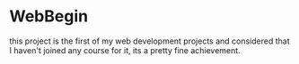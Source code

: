 # WebBegin
this project is the first of my web development projects and considered that I haven't joined any course for it, its a pretty fine achievement.
